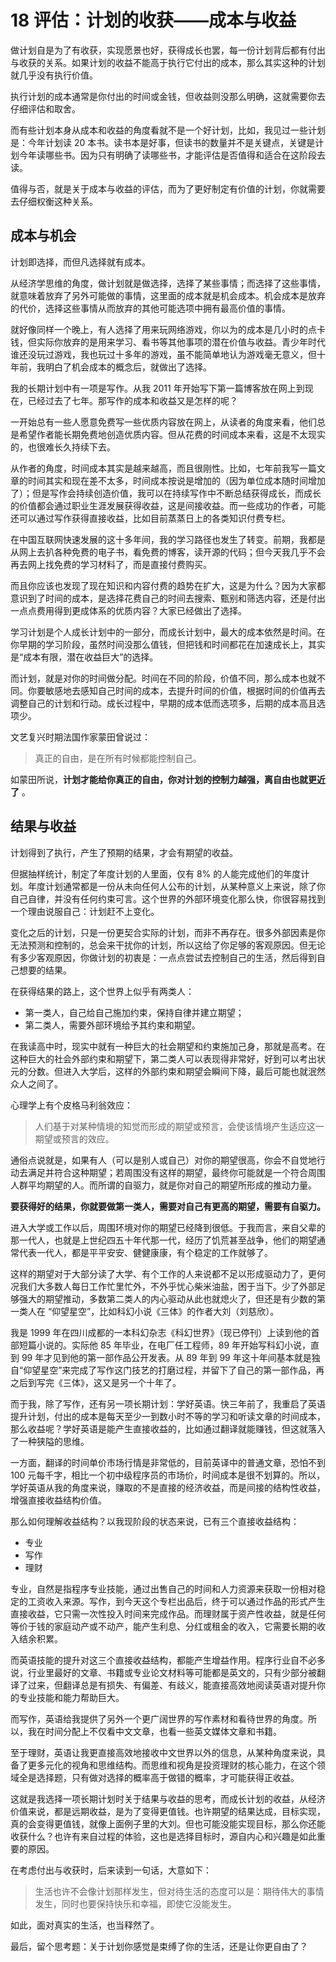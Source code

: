 # 18 评估：计划的收获——成本与收益

做计划自是为了有收获，实现愿景也好，获得成长也罢，每一份计划背后都有付出与收获的关系。如果计划的收益不能高于执行它付出的成本，那么其实这种的计划就几乎没有执行价值。

执行计划的成本通常是你付出的时间或金钱，但收益则没那么明确，这就需要你去仔细评估和取舍。

而有些计划本身从成本和收益的角度看就不是一个好计划，比如，我见过一些计划是：今年计划读 20 本书。读书本是好事，但读书的数量并不是关键点，关键是计划今年读哪些书。因为只有明确了读哪些书，才能评估是否值得和适合在这阶段去读。

值得与否，就是关于成本与收益的评估，而为了更好制定有价值的计划，你就需要去仔细权衡这种关系。

## 成本与机会

计划即选择，而但凡选择就有成本。

从经济学思维的角度，做计划就是做选择，选择了某些事情；而选择了这些事情，就意味着放弃了另外可能做的事情，这里面的成本就是机会成本。机会成本是放弃的代价，选择这些事情从而放弃的其他可能选项中拥有最高价值的事情。

就好像同样一个晚上，有人选择了用来玩网络游戏，你以为的成本是几小时的点卡钱，但实际你放弃的是用来学习、看书等其他事项的潜在价值与收益。青少年时代谁还没玩过游戏，我也玩过十多年的游戏，虽不能简单地认为游戏毫无意义，但十年前，我明白了机会成本的概念后，就做出了选择。

我的长期计划中有一项是写作。从我 2011 年开始写下第一篇博客放在网上到现在，已经过去了七年。那写作的成本和收益又是怎样的呢？

一开始总有一些人愿意免费写一些优质内容放在网上，从读者的角度来看，他们总是希望作者能长期免费地创造优质内容。但从花费的时间成本来看，这是不太现实的，也很难长久持续下去。

从作者的角度，时间成本其实是越来越高，而且很刚性。比如，七年前我写一篇文章的时间其实和现在差不太多，时间成本按说是增加的（因为单位成本随时间增加了）；但是写作会持续创造价值，我可以在持续写作中不断总结获得成长，而成长的价值都会通过职业生涯发展获得收益，这是间接收益。而一些成功的作者，可能还可以通过写作获得直接收益，比如目前蒸蒸日上的各类知识付费专栏。

在中国互联网快速发展的这十多年间，我的学习路径也发生了转变。前期，我都是从网上去扒各种免费的电子书，看免费的博客，读开源的代码；但今天我几乎不会再去网上找免费的学习材料了，而是直接付费购买。

而且你应该也发现了现在知识和内容付费的趋势在扩大，这是为什么？因为大家都意识到了时间的成本，是选择花费自己的时间去搜索、甄别和筛选内容，还是付出一点点费用得到更成体系的优质内容？大家已经做出了选择。

学习计划是个人成长计划中的一部分，而成长计划中，最大的成本依然是时间。在你早期的学习阶段，虽然时间没那么值钱，但把钱和时间都花在加速成长上，其实是“成本有限，潜在收益巨大”的选择。

而计划，就是对你的时间做分配。时间在不同的阶段，价值不同，那么成本也就不同。你要敏感地去感知自己时间的成本，去提升时间的价值，根据时间的价值再去调整自己的计划和行动。成长过程中，早期的成本低而选项多，后期的成本高且选项少。

文艺复兴时期法国作家蒙田曾说过：

> 真正的自由，是在所有时候都能控制自己。

如蒙田所说，**计划才能给你真正的自由，你对计划的控制力越强，离自由也就更近了** 。

## 结果与收益

计划得到了执行，产生了预期的结果，才会有期望的收益。

但据抽样统计，制定了年度计划的人里面，仅有 8% 的人能完成他们的年度计划。年度计划通常都是一份从未向任何人公布的计划，从某种意义上来说，除了你自己自律，并没有任何约束可言。这个世界的外部环境变化那么快，你很容易找到一个理由说服自己：计划赶不上变化。

变化之后的计划，只是一份更契合实际的计划，而非不再存在。很多外部因素是你无法预测和控制的，总会来干扰你的计划，所以这给了你足够的客观原因。但无论有多少客观原因，你做计划的初衷是：一点点尝试去控制自己的生活，然后得到自己想要的结果。

在获得结果的路上，这个世界上似乎有两类人：

- 第一类人，自己给自己施加约束，保持自律并建立期望；
- 第二类人，需要外部环境给予其约束和期望。

在我读高中时，现实中就有一种巨大的社会期望和约束施加己身，那就是高考。在这种巨大的社会外部约束和期望下，第二类人可以表现得非常好，好到可以考出状元的分数。但进入大学后，这样的外部约束和期望会瞬间下降，最后可能也就泯然众人之间了。

心理学上有个皮格马利翁效应：

> 人们基于对某种情境的知觉而形成的期望或预言，会使该情境产生适应这一期望或预言的效应。

通俗点说就是，如果有人（可以是别人或自己）对你的期望很高，你会不自觉地行动去满足并符合这种期望；若周围没有这样的期望，最终你可能就是一个符合周围人群平均期望的人。而所谓的自驱力，就是你对自己的期望所形成的推动力量。

**要获得好的结果，你就要做第一类人，需要对自己有更高的期望，需要有自驱力。**

进入大学或工作以后，周围环境对你的期望已经降到很低。于我而言，来自父辈的那一代人，也就是上世纪四五十年代那一代，经历了饥荒甚至战争，他们的期望通常代表一代人，都是平平安安、健健康康，有个稳定的工作就够了。

这样的期望对于大部分读了大学、有个工作的人来说都不足以形成驱动力了，更何况我们大多数人每日工作忙里忙外，不外乎忧心柴米油盐，困于当下。少了外部足够强大的期望推动，多数第二类人的内心驱动从此也就熄火了，但还是有少数的第一类人在 “仰望星空”，比如科幻小说《三体》的作者大刘（刘慈欣）。

我是 1999 年在四川成都的一本科幻杂志《科幻世界》（现已停刊）上读到他的首部短篇小说的。实际他 85 年毕业，在电厂任工程师，89 年开始写科幻小说，直到 99 年才见到他的第一部作品公开发表。从 89 年到 99 年这十年间基本就是独自“仰望星空”来完成了写作这门技艺的打磨过程，并留下了自己的第一部作品，再之后到写完《三体》，这又是另一个十年了。

而于我，除了写作，还有另一项长期计划：学好英语。快三年前了，我重启了英语提升计划，付出的成本是每天至少一到数小时不等的学习和听读文章的时间成本，那么收益呢？学好英语是能产生直接收益的，比如通过翻译就能赚钱，但这就落入了一种狭隘的思维。

一方面，翻译的时间单价市场行情是非常低的，目前英译中的普通文章，恐怕不到 100 元每千字，相比一个初中级程序员的市场价，时间成本是很不划算的。所以，学好英语从我的角度来说，赚取的不是直接的经济收益，而是间接的结构性收益，增强直接收益结构价值。

那么如何理解收益结构？以我现阶段的状态来说，已有三个直接收益结构：

- 专业
- 写作
- 理财

专业，自然是指程序专业技能，通过出售自己的时间和人力资源来获取一份相对稳定的工资收入来源。写作，到今天这个专栏出品后，终于可以通过作品的形式产生直接收益，它只需一次性投入时间来完成作品。而理财属于资产性收益，就是任何等价于钱的家庭动产或不动产，能产生利息、分红或租金的收入，它需要长期的收入结余积累。

而英语技能的提升对这三个直接收益结构，都能产生增益作用。程序行业自不必多说，行业里最好的文章、书籍或专业论文材料等可能都是英文的，只有少部分被翻译了过来，但翻译总是有损失、有偏差、有歧义，能直接高效地阅读英语对提升你的专业技能和能力帮助巨大。

而写作，英语给我提供了另外一个更广阔世界的写作素材和看待世界的角度。所以，我在时间分配上不仅看中文文章，也看一些英文媒体文章和书籍。

至于理财，英语让我更直接高效地接收中文世界以外的信息，从某种角度来说，具备了更多元化的视角和思维结构。而思维和视角是投资理财的核心能力，在这个领域全是选择题，只有做对选择的概率高于做错的概率，才可能获得正收益。

这就是我选择一项长期计划时关于结果与收益的思考，而成长计划的收益，从经济价值来说，都是远期收益，是为了变得更值钱。也许期望的结果达成，目标实现，真的会变得更值钱，就像上面例子里的大刘。但也可能没能实现目标，那么你还能收获什么？也许有来自过程的体验，这也是选择目标时，源自内心和兴趣是如此重要的原因。

在考虑付出与收获时，后来读到一句话，大意如下：

> 生活也许不会像计划那样发生，但对待生活的态度可以是：期待伟大的事情发生，同时也要保持快乐和幸福，即使它没能发生。

如此，面对真实的生活，也当释然了。

最后，留个思考题：关于计划你感觉是束缚了你的生活，还是让你更自由了？
